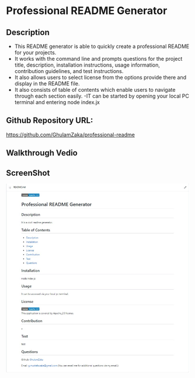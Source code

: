 # Professional README Generator

## Description

- This README generator is able to quickly create a professional README for your projects.
- It works with the command line and prompts questions for the project title, description, installation instructions, usage information, contribution guidelines, and test instructions.
- It also allows users to select license from the options provide there and display in the README file.
- It also consists of table of contents which enable users to navigate through each section easily.
  -IT can be started by opening your local PC terminal and entering node index.jx

## Github Repository URL:

https://github.com/GhulamZaka/professional-readme

## Walkthrough Vedio

## ScreenShot

<img src ="./develop/images/readme.jpg">
